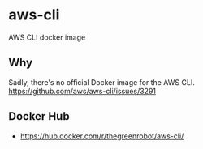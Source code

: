 # aws-cli
AWS CLI docker image

## Why

Sadly, there's no official Docker image for the AWS CLI. https://github.com/aws/aws-cli/issues/3291

## Docker Hub

- https://hub.docker.com/r/thegreenrobot/aws-cli/
